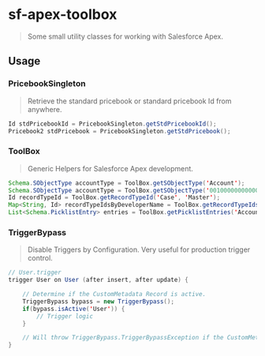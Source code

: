 # sf-apex-toolbox

> Some small utility classes for working with Salesforce Apex.

## Usage

### PricebookSingleton

> Retrieve the standard pricebook or standard pricebook Id from anywhere.

```java
Id stdPricebookId = PricebookSingleton.getStdPricebookId();
Pricebook2 stdPricebook = PricebookSingleton.getStdPricebook();
```

### ToolBox

> Generic Helpers for Salesforce Apex development.

```java
Schema.SObjectType accountType = ToolBox.getSObjectType('Account');
Schema.SObjectType accountType = ToolBox.getSObjectType('001000000000000');
Id recordTypeId = ToolBox.getRecordTypeId('Case', 'Master');
Map<String, Id> recordTypeIdsByDeveloperName = ToolBox.getRecordTypeIdsByObject('Case');
List<Schema.PicklistEntry> entries = ToolBox.getPicklistEntries('Account', 'Type');
```

### TriggerBypass

> Disable Triggers by Configuration. Very useful for production trigger control.

```java
// User.trigger
trigger User on User (after insert, after update) {

    // Determine if the CustomMetadata Record is active.
    TriggerBypass bypass = new TriggerBypass();
    if(bypass.isActive('User')) {
        // Trigger logic
    }

    // Will throw TriggerBypass.TriggerBypassException if the CustomMetadata record does not exist.
}
```
